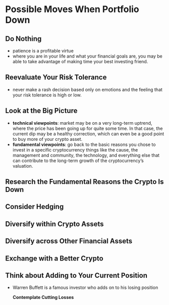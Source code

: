 # Possible Moves When Portfolio Down

## Do Nothing

* patience is a profitable virtue
* where you are in your life and what your financial goals are, you may be able to take advantage of making time your best investing friend. 

## Reevaluate Your Risk Tolerance

* never make a rash decision based only on emotions and the feeling that your risk tolerance is high or low.

## Look at the Big Picture

* **technical viewpoints**: market may be on a very long-term uptrend, where the price has been going up for quite some time. In that case, the current dip may be a healthy correction, which can even be a good point to buy more of your crypto asset.
* **fundamental viewpoints**: go back to the basic reasons you chose to invest in a specific cryptocurrency things like the cause, the management and community, the technology, and everything else that can contribute to the long-term growth of the cryptocurrency’s valuation.

## Research the Fundamental Reasons the Crypto Is Down

## Consider Hedging

## Diversify within Crypto Assets

## Diversify across Other Financial Assets

## Exchange with a Better Crypto

## Think about Adding to Your Current Position

* Warren Buffett is a famous investor who adds on to his losing position

  **Contemplate Cutting Losses**

